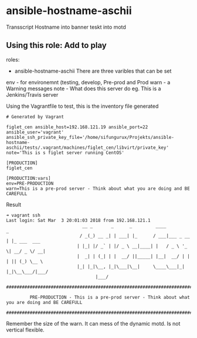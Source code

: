 # ansible-hostname-aschii

Transscript Hostname into banner teskt into motd


Using this role:
Add to play
---
roles:
  - ansible-hostname-aschii
There are three varibles that can be set

env  - for environemnt (testing, develop, Pre-prod and Prod
warn - a Warning messages
note - What does this server do eg. This is a Jenkins/Travis server

Using the Vagrantfile to test, this is the inventory file generated

```
# Generated by Vagrant

figlet_cen ansible_host=192.168.121.19 ansible_port=22 ansible_user='vagrant' ansible_ssh_private_key_file='/home/sifungurux/Projekts/ansible-hostname-aschii/tests/.vagrant/machines/figlet_cen/libvirt/private_key' note='This is s figlet server running CentOS'

[PRODUCTION]
figlet_cen

[PRODUCTION:vars]
env=PRE-PRODUCTION
warn=This is a pre-prod server - Think about what you are doing and BE CAREFULL
```
Result
```
➜ vagrant ssh
Last login: Sat Mar  3 20:01:03 2018 from 192.168.121.1
                             __ _       _      _         ____           _            
                            / _(_) __ _| | ___| |_      / ___|___ _ __ | |_ ___  ___ 
                           | |_| |/ _` | |/ _ \ __|____| |   / _ \ '_ \| __/ _ \/ __|
                           |  _| | (_| | |  __/ ||_____| |__|  __/ | | | || (_) \__ \
                           |_| |_|\__, |_|\___|\__|     \____\___|_| |_|\__\___/|___/
                                  |___/                                              

################################################################################################################

         PRE-PRODUCTION - This is a pre-prod server - Think about what you are doing and BE CAREFULL

################################################################################################################
```


Remember the size of the warn. It can mess of the dynamic motd. Is not vertical flexible.
